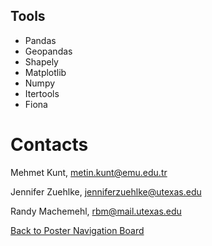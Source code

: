 ## Tools
* Pandas
* Geopandas
* Shapely
* Matplotlib
* Numpy
* Itertools
* Fiona


# Contacts
Mehmet Kunt, metin.kunt@emu.edu.tr

Jennifer Zuehlke, jenniferzuehlke@utexas.edu

Randy Machemehl, rbm@mail.utexas.edu


[Back to Poster Navigation Board](./poster_nav.md#Outline)
